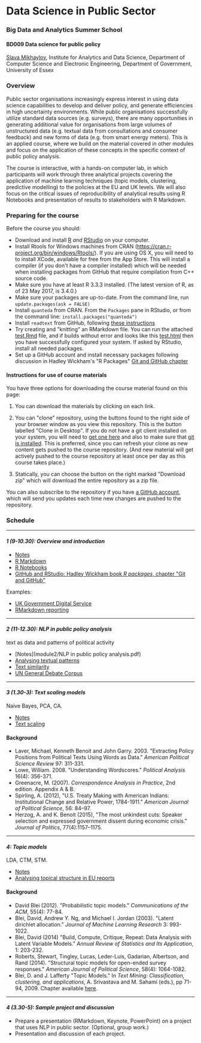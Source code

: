 # Data Science in Public Sector #


### Big Data and Analytics Summer School 
#### BD009 Data science for public policy

[Slava Mikhaylov](s.mikhaylov@essex.ac.uk), Institute for Analytics and Data Science, Department of Computer Science and Electronic Engineering, Department of Government, University of Essex  

### Overview

Public sector organisations increasingly express interest in using data science capabilities to develop and deliver policy, and generate efficiencies in high uncertainty environments. While public organisations successfully utilize standard data sources (e.g. surveys), there are many opportunities in generating additional value for organisations from large volumes of unstructured data (e.g. textual data from consultations and consumer feedback) and new forms of data (e.g. from smart energy meters).  This is an applied course, where we build on the material covered in other modules and focus on the application of these concepts in the specific context of public policy analysis. 

The course is interactive, with a hands-on computer lab, in which participants will work through three analytical projects covering the application of machine learning techniques (topic models, clustering, predictive modelling) to the policies at the EU and UK levels. 
We will also focus on the critical issues of reproducibility of analytical results using R Notebooks and presentation of results to stakeholders with R Markdown.


### Preparing for the course

Before the course you should:

* Download and install [R](https://cran.r-project.org) _and_ [RStudio](http://www.rstudio.com) on your computer.
*	Install Rtools for Windows machines from CRAN (https://cran.r-project.org/bin/windows/Rtools/). If you are using OS X, you will need to to install XCode, available for free from the App Store. This will install a compiler (if you don't have a compiler installed) which will be needed when installing packages from GitHub that require compilation from C++ source code.
* Make sure you have at least R 3.3.3 installed. (The latest version of R, as of 23 May 2017, is 3.4.0.)
* Make sure your packages are up-to-date. From the command line, run `update.packages(ask = FALSE)`
* Install `quanteda` from CRAN. From the `Packages` pane in RStudio, or from the command line: `install.packages("quanteda")`
* Install `readtext` from GitHub, following [these instructions](https://github.com/kbenoit/readtext/blob/master/README.md)
* Try creating and "knitting" an RMarkdown file. You can run the attached [test.Rmd](start/test.Rmd) file, and if builds without error and looks like this [test.html](start/test.html) then you have successfully configured your system. If asked by RStudio, install all needed packages.
* Set up a GitHub account and install necessary packages following discussion in Hadley Wickham's "R Packages" [Git and GitHub chapter](http://r-pkgs.had.co.nz/git.html)



#### Instructions for use of course materials

You have three options for downloading the course material found on this page:  

1.  You can download the materials by clicking on each link.  

2.  You can "clone" repository, using the buttons found to the right side of your browser window as you view this repository.  This is the button labelled "Clone in Desktop".  If you do not have a git client installed on your system, you will need to [get one here](https://git-scm.com/download/gui) and also to make sure that [git is installed](https://git-scm.com/downloads).  This is preferred, since you can refresh your clone as new content gets pushed to the course repository.  (And new material will get actively pushed to the course repository at least once per day as this course takes place.)

3.  Statically, you can choose the button on the right marked "Download zip" which will download the entire repository as a zip file.

You can also subscribe to the repository if you have [a GitHub account](https://github.com), which will send you updates each time new changes are pushed to the repository. 



### Schedule

***

#### __*1 (9-10.30): Overview and introduction*__

* [Notes](module1/DSPP.pdf)
* [R Markdown](http://rmarkdown.rstudio.com)
* [R Notebooks](http://rmarkdown.rstudio.com/r_notebooks.html)
* [GitHub and RStudio: Hadley Wickham book _R packages_, chapter "Git and GitHub"](http://r-pkgs.had.co.nz/git.html)

Examples:
- [UK Government Digital Service](https://github.com/ukgovdatascience)
- [RMarkdown reporting](https://rstudio-pubs-static.s3.amazonaws.com/266658_321dcb37d49347e08684eb4c1311a15e.html)

***

#### __*2 (11-12.30): NLP in public policy analysis*__
text as data and patterns of political activity

* [Notes](module2/NLP in public policy analysis.pdf)
* [Analysing textual patterns](module2/Lancet.nb.html)
* [Text similarity](module2/EUnotebook.nb.html)
* [UN General Debate Corpus](http://dx.doi.org/10.7910/DVN/0TJX8Y)

***

#### __*3 (1.30-3): Text scaling models*__ 
Naive Bayes, PCA, CA.


* [Notes](module3/text_scaling.pdf)
* [Text scaling](module3/RAP.nb.html)

#### Background
* Laver, Michael, Kenneth Benoit and John Garry. 2003. "Extracting Policy Positions from Political Texts Using Words as Data." _American Political Science Review_ 97: 311-331.
* Lowe, William. 2008. "Understanding Wordscores." _Political Analysis_ 16(4): 356-371.
* Greenacre, M. (2007). _Correspondence Analysis in Practice_, 2nd edition. Appendix A & B.
* Spirling, A. (2012), "U.S. Treaty Making with American Indians: Institutional Change and Relative Power, 1784-1911." _American Journal of Political Science_, 56: 84–97.
* Herzog, A. and K. Benoit (2015), "The most unkindest cuts: Speaker selection and expressed government dissent during economic crisis." _Journal of Politics_, 77(4):1157–1175.



***

#### __*4: Topic models*__ 
LDA, CTM, STM.

* [Notes](module4/topic_models.pdf)
* [Analysing topical structure in EU reports](module4/notebook.nb.html)

#### Background
* David Blei (2012). "Probabilistic topic models." _Communications of the ACM_, 55(4): 77-84.
* Blei, David, Andrew Y. Ng, and Michael I. Jordan (2003). "Latent dirichlet allocation." _Journal of Machine Learning Research_ 3: 993-1022.
* Blei, David (2014) "Build, Compute, Critique, Repeat: Data Analysis with Latent Variable
Models." _Annual Review of Statistics and Its Application_, 1: 203-232.
* Roberts, Stewart, Tingley, Lucas, Leder-Luis, Gadarian, Albertson, and Rand (2014). "Structural topic models for open-ended survey responses." _American Journal of Political Science_, 58(4): 1064-1082.
* Blei, D. and J. Lafferty "Topic Models." In _Text Mining: Classification, clustering, and applications_, A. Srivastava and M. Sahami (eds.), pp 71-94, 2009. Chapter available [here](http://www.cs.princeton.edu/~blei/papers/BleiLafferty2009.pdf).

***

#### __*4 (3.30-5): Sample project and discussion*__

* Prepare a presentation (RMarkdown, Keynote, PowerPoint) on a project that uses NLP in public sector. (Optional, group work.)
* Presentation and discussion of each project.

